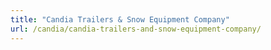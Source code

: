 ```yaml
---
title: "Candia Trailers & Snow Equipment Company"
url: /candia/candia-trailers-and-snow-equipment-company/
---
```

